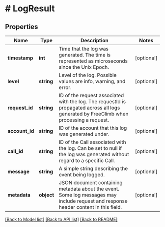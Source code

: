 # # LogResult

## Properties

Name | Type | Description | Notes
------------ | ------------- | ------------- | -------------
**timestamp** | **int** | Time that the log was generated. The time is represented as microseconds since the Unix Epoch. | [optional]
**level** | **string** | Level of the log. Possible values are info, warning, and error. | [optional]
**request_id** | **string** | ID of the request associated with the log. The requestId is propagated across all logs generated by FreeClimb when processing a request. | [optional]
**account_id** | **string** | ID of the account that this log was generated under. | [optional]
**call_id** | **string** | ID of the Call associated with the log. Can be set to null if the log was generated without regard to a specific Call. | [optional]
**message** | **string** | A simple string describing the event being logged. | [optional]
**metadata** | **object** | JSON document containing metadata about the event. Some log messages may include request and response header content in this field. | [optional]

[[Back to Model list]](../../README.md#models) [[Back to API list]](../../README.md#endpoints) [[Back to README]](../../README.md)
